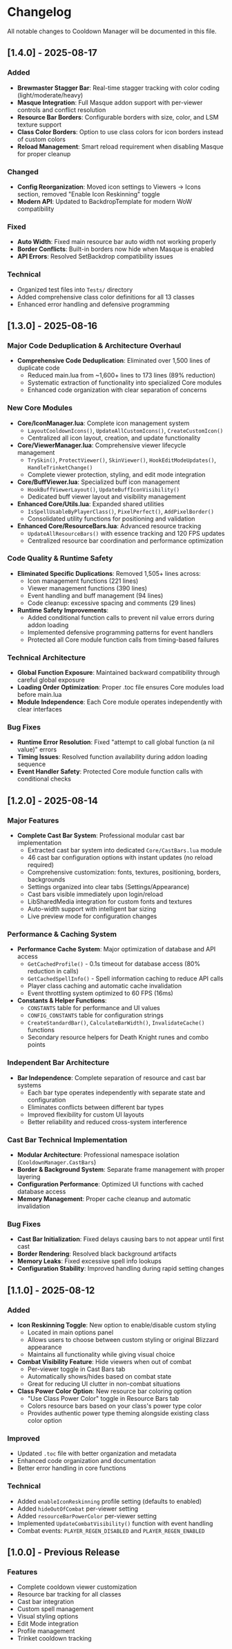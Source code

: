 # Changelog

All notable changes to Cooldown Manager will be documented in this file.

## [1.4.0] - 2025-08-17

### Added
- **Brewmaster Stagger Bar**: Real-time stagger tracking with color coding (light/moderate/heavy)
- **Masque Integration**: Full Masque addon support with per-viewer controls and conflict resolution
- **Resource Bar Borders**: Configurable borders with size, color, and LSM texture support
- **Class Color Borders**: Option to use class colors for icon borders instead of custom colors
- **Reload Management**: Smart reload requirement when disabling Masque for proper cleanup

### Changed
- **Config Reorganization**: Moved icon settings to Viewers → Icons section, removed "Enable Icon Reskinning" toggle
- **Modern API**: Updated to BackdropTemplate for modern WoW compatibility

### Fixed
- **Auto Width**: Fixed main resource bar auto width not working properly
- **Border Conflicts**: Built-in borders now hide when Masque is enabled
- **API Errors**: Resolved SetBackdrop compatibility issues

### Technical
- Organized test files into `Tests/` directory
- Added comprehensive class color definitions for all 13 classes
- Enhanced error handling and defensive programming

## [1.3.0] - 2025-08-16

### Major Code Deduplication & Architecture Overhaul
- **Comprehensive Code Deduplication**: Eliminated over 1,500 lines of duplicate code
  - Reduced main.lua from ~1,600+ lines to 173 lines (89% reduction)
  - Systematic extraction of functionality into specialized Core modules
  - Enhanced code organization with clear separation of concerns

### New Core Modules
- **Core/IconManager.lua**: Complete icon management system
  - `LayoutCooldownIcons()`, `UpdateAllCustomIcons()`, `CreateCustomIcon()`
  - Centralized all icon layout, creation, and update functionality
- **Core/ViewerManager.lua**: Comprehensive viewer lifecycle management
  - `TrySkin()`, `ProtectViewer()`, `SkinViewer()`, `HookEditModeUpdates()`, `HandleTrinketChange()`
  - Complete viewer protection, styling, and edit mode integration
- **Core/BuffViewer.lua**: Specialized buff icon management
  - `HookBuffViewerLayout()`, `UpdateBuffIconVisibility()`
  - Dedicated buff viewer layout and visibility management
- **Enhanced Core/Utils.lua**: Expanded shared utilities
  - `IsSpellUsableByPlayerClass()`, `PixelPerfect()`, `AddPixelBorder()`
  - Consolidated utility functions for positioning and validation
- **Enhanced Core/ResourceBars.lua**: Advanced resource tracking
  - `UpdateAllResourceBars()` with essence tracking and 120 FPS updates
  - Centralized resource bar coordination and performance optimization

### Code Quality & Runtime Safety
- **Eliminated Specific Duplications**: Removed 1,505+ lines across:
  - Icon management functions (221 lines)
  - Viewer management functions (390 lines)
  - Event handling and buff management (94 lines)
  - Code cleanup: excessive spacing and comments (29 lines)
- **Runtime Safety Improvements**:
  - Added conditional function calls to prevent nil value errors during addon loading
  - Implemented defensive programming patterns for event handlers
  - Protected all Core module function calls from timing-based failures

### Technical Architecture
- **Global Function Exposure**: Maintained backward compatibility through careful global exposure
- **Loading Order Optimization**: Proper .toc file ensures Core modules load before main.lua
- **Module Independence**: Each Core module operates independently with clear interfaces

### Bug Fixes
- **Runtime Error Resolution**: Fixed "attempt to call global function (a nil value)" errors
- **Timing Issues**: Resolved function availability during addon loading sequence
- **Event Handler Safety**: Protected Core module function calls with conditional checks

## [1.2.0] - 2025-08-14

### Major Features
- **Complete Cast Bar System**: Professional modular cast bar implementation
  - Extracted cast bar system into dedicated `Core/CastBars.lua` module
  - 46 cast bar configuration options with instant updates (no reload required)
  - Comprehensive customization: fonts, textures, positioning, borders, backgrounds
  - Settings organized into clear tabs (Settings/Appearance)
  - Cast bars visible immediately upon login/reload
  - LibSharedMedia integration for custom fonts and textures
  - Auto-width support with intelligent bar sizing
  - Live preview mode for configuration changes

### Performance & Caching System
- **Performance Cache System**: Major optimization of database and API access
  - `GetCachedProfile()` - 0.1s timeout for database access (80% reduction in calls)
  - `GetCachedSpellInfo()` - Spell information caching to reduce API calls
  - Player class caching and automatic cache invalidation
  - Event throttling system optimized to 60 FPS (16ms)
- **Constants & Helper Functions**:
  - `CONSTANTS` table for performance and UI values
  - `CONFIG_CONSTANTS` table for configuration strings
  - `CreateStandardBar()`, `CalculateBarWidth()`, `InvalidateCache()` functions
  - Secondary resource helpers for Death Knight runes and combo points

### Independent Bar Architecture
- **Bar Independence**: Complete separation of resource and cast bar systems
  - Each bar type operates independently with separate state and configuration
  - Eliminates conflicts between different bar types
  - Improved flexibility for custom UI layouts
  - Better reliability and reduced cross-system interference

### Cast Bar Technical Implementation
- **Modular Architecture**: Professional namespace isolation (`CooldownManager.CastBars`)
- **Border & Background System**: Separate frame management with proper layering
- **Configuration Performance**: Optimized UI functions with cached database access
- **Memory Management**: Proper cache cleanup and automatic invalidation

### Bug Fixes
- **Cast Bar Initialization**: Fixed delays causing bars to not appear until first cast
- **Border Rendering**: Resolved black background artifacts
- **Memory Leaks**: Fixed excessive spell info lookups
- **Configuration Stability**: Improved handling during rapid setting changes

## [1.1.0] - 2025-08-12

### Added
- **Icon Reskinning Toggle**: New option to enable/disable custom styling
  - Located in main options panel
  - Allows users to choose between custom styling or original Blizzard appearance
  - Maintains all functionality while giving visual choice
- **Combat Visibility Feature**: Hide viewers when out of combat
  - Per-viewer toggle in Cast Bars tab
  - Automatically shows/hides based on combat state
  - Great for reducing UI clutter in non-combat situations
- **Class Power Color Option**: New resource bar coloring option
  - "Use Class Power Color" toggle in Resource Bars tab
  - Colors resource bars based on your class's power type color
  - Provides authentic power type theming alongside existing class color option

### Improved
- Updated `.toc` file with better organization and metadata
- Enhanced code organization and documentation
- Better error handling in core functions

### Technical
- Added `enableIconReskinning` profile setting (defaults to enabled)
- Added `hideOutOfCombat` per-viewer setting
- Added `resourceBarPowerColor` per-viewer setting
- Implemented `UpdateCombatVisibility()` function with event handling
- Combat events: `PLAYER_REGEN_DISABLED` and `PLAYER_REGEN_ENABLED`

## [1.0.0] - Previous Release

### Features
- Complete cooldown viewer customization
- Resource bar tracking for all classes
- Cast bar integration
- Custom spell management
- Visual styling options
- Edit Mode integration
- Profile management
- Trinket cooldown tracking
